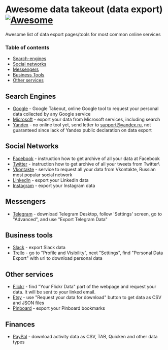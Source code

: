 # Awesome data takeout (data export)  [![Awesome](https://cdn.rawgit.com/sindresorhus/awesome/d7305f38d29fed78fa85652e3a63e154dd8e8829/media/badge.svg)](https://github.com/sindresorhus/awesome)

Awesome list of data export pages/tools for most common online services

### Table of contents

* [Search-engines](#search-engines)
* [Social networks](#social-networks)
* [Messengers](#messengers)
* [Business Tools](#business-tools)
* [Other services](#other-services)

## Search Engines

* [Google](https://takeout.google.com) - Google Takeout, online Google tool to request your personal data collected by any Google service
* [Microsoft](https://account.microsoft.com/privacy/activity-history?view=voice) - export your data from Microsoft services, including search
* [Yandex](http://yandex.ru) - no online tool yet, send letter to support@yandex.ru, not guaranteed since lack of Yandex public declaration on data export

## Social Networks

* [Facebook](https://www.facebook.com/help/1701730696756992) - instruction how to get archive of all your data at Facebook
* [Twitter](https://help.twitter.com/en/managing-your-account/how-to-download-your-twitter-archive) - instruction how to get archive of all your tweets from Twitter\
* [Vkontakte](https://vk.com/data_protection) - service to request all your data from Vkontakte, Russian most popular social network
* [LinkedIn](https://www.linkedin.com/psettings/member-data) - export your LinkedIn data
* [Instagram](https://www.instagram.com/download/request/) - export your Instagram data

## Messengers

* [Telegram](https://telegram.org) - download Telegram Desktop, follow 'Settings' screen, go to "Advanced", and use "Export Telegram Data"

## Business tools

* [Slack](https://slack.com/intl/en-fr/help/articles/201658943) - export Slack data 
* [Trello](https://trello.com) - go to "Profile and Visibility", next "Settings", find "Personal Data Export" with url to download personal data

## Other services
* [Flickr](https://www.flickr.com/account/) - find "Your Flickr Data" part of the webpage and request your data. It will be sent to your linked email.
* [Etsy](https://www.etsy.com/your/account/privacy) - use "Request your data for download" button to get data as CSV and JSON files
* [Pinboard](https://pinboard.in/settings/backup) - export your Pinboard bookmarks

## Finances
* [PayPal](https://business.paypal.com/merchantdata/consumerHome) - download activity data as CSV, TAB, Quicken and other data types
